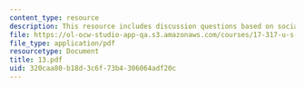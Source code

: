 ```yaml
---
content_type: resource
description: This resource includes discussion questions based on social security.
file: https://ol-ocw-studio-app-qa.s3.amazonaws.com/courses/17-317-u-s-social-policy-spring-2006/320caa80b18d3c6f73b4306064adf20c_13.pdf
file_type: application/pdf
resourcetype: Document
title: 13.pdf
uid: 320caa80-b18d-3c6f-73b4-306064adf20c
---
```

